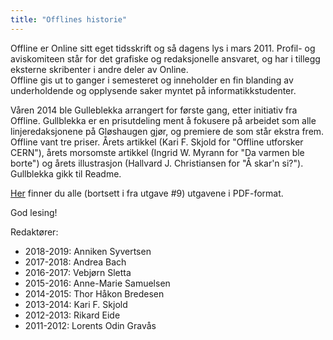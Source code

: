 ```yaml
---
title: "Offlines historie"
---
```


Offline er Online sitt eget tidsskrift og så dagens lys i mars 2011. Profil- og aviskomiteen står for det grafiske og redaksjonelle ansvaret, og har i tillegg eksterne skribenter i andre deler av Online.  
Offline gis ut to ganger i semesteret og inneholder en fin blanding av underholdende og opplysende saker myntet på informatikkstudenter.

Våren 2014 ble Gulleblekka arrangert for første gang, etter initiativ fra Offline. Gullblekka er en prisutdeling ment å fokusere på arbeidet som alle linjeredaksjonene på Gløshaugen gjør, og premiere de som står ekstra frem. Offline vant tre priser. Årets artikkel (Kari F. Skjold for "Offline utforsker CERN"), årets morsomste artikkel (Ingrid W. Myrann for "Da varmen ble borte") og årets illustrasjon (Hallvard J. Christiansen for "Å skar'n si?"). Gullblekka gikk til Readme.

[Her](http://online.ntnu.no/offline) finner du alle (bortsett i fra utgave #9) utgavene i PDF-format.

God lesing!

Redaktører:

- 2018-2019: Anniken Syvertsen
- 2017-2018: Andrea Bach
- 2016-2017: Vebjørn Sletta
- 2015-2016: Anne-Marie Samuelsen
- 2014-2015: Thor Håkon Bredesen
- 2013-2014: Kari F. Skjold
- 2012-2013: Rikard Eide
- 2011-2012: Lorents Odin Gravås
